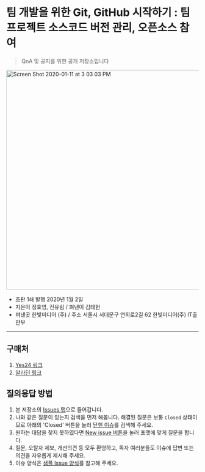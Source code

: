 # 팀 개발을 위한 Git, GitHub 시작하기 : 팀 프로젝트 소스코드 버전 관리, 오픈소스 참여

> QnA 및 공지를 위한 공개 저장소입니다

<img width="576" alt="Screen Shot 2020-01-11 at 3 03 03 PM" src="https://user-images.githubusercontent.com/3839771/72199754-91d16200-3483-11ea-8479-578885a8d22f.png">

- 초판 1쇄 발행 2020년 1월 2일
- 지은이 정호영, 진유림 / 펴낸이 김태헌
- 펴낸곳 한빛미디어 (주) / 주소 서울시 서대문구 연희로2길 62 한빛미디어(주) IT출판부

---

## 구매처

1. [Yes24 링크](http://www.yes24.com/Product/Goods/85382769)
2. [알라딘 링크](https://www.aladin.co.kr/shop/wproduct.aspx?ItemId=223323245)

## 질의응답 방법

1. 본 저장소의 [Issues 탭](https://github.com/Cat-Hanbit/README/issues)으로 들어갑니다.
2. 나와 같은 질문이 있는지 검색을 먼저 해봅니다. 해결된 질문은 보통 `Closed` 상태이므로 아래의 'Closed' 버튼을 눌러 [닫힌 이슈](https://github.com/Cat-Hanbit/README/issues?q=is%3Aissue+is%3Aclosed)를 검색해 주세요.
3. 원하는 대답을 찾지 못하였다면 [New issue 버튼](https://github.com/Cat-Hanbit/README/issues/new)을 눌러 포맷에 맞게 질문을 합니다.
4. 질문, 오탈자 제보, 개선의견 등 모두 환영하고, 독자 여러분들도 이슈에 답변 또는 의견을 자유롭게 제시해 주세요.
5. 이슈 양식은 [샘플 Issue 양식](https://github.com/Cat-Hanbit/README/issues/1)를 참고해 주세요.
